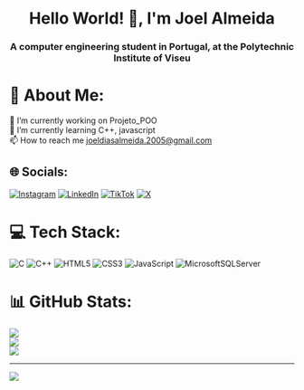 <h1 align="center">Hello World! 👋, I'm Joel Almeida</h1>
<h3 align="center">A computer engineering student in Portugal, at the Polytechnic Institute of Viseu</h3>

# 💫 About Me:
🔭 I’m currently working on Projeto_POO<br>🌱 I’m currently learning C++, javascript<br>📫 How to reach me joeldiasalmeida.2005@gmail.com


## 🌐 Socials:
[![Instagram](https://img.shields.io/badge/Instagram-%23E4405F.svg?logo=Instagram&logoColor=white)](https://instagram.com/_.xjoelxalmeidax._) [![LinkedIn](https://img.shields.io/badge/LinkedIn-%230077B5.svg?logo=linkedin&logoColor=white)](https://linkedin.com/in/joel-almeida-4b6441276) [![TikTok](https://img.shields.io/badge/TikTok-%23000000.svg?logo=TikTok&logoColor=white)](https://tiktok.com/@xjoelxalmeidax) [![X](https://img.shields.io/badge/X-black.svg?logo=X&logoColor=white)](https://x.com/_J_0_e_l_) 

# 💻 Tech Stack:
![C](https://img.shields.io/badge/c-%2300599C.svg?style=for-the-badge&logo=c&logoColor=white) ![C++](https://img.shields.io/badge/c++-%2300599C.svg?style=for-the-badge&logo=c%2B%2B&logoColor=white) ![HTML5](https://img.shields.io/badge/html5-%23E34F26.svg?style=for-the-badge&logo=html5&logoColor=white) ![CSS3](https://img.shields.io/badge/css3-%231572B6.svg?style=for-the-badge&logo=css3&logoColor=white) ![JavaScript](https://img.shields.io/badge/javascript-%23323330.svg?style=for-the-badge&logo=javascript&logoColor=%23F7DF1E) ![MicrosoftSQLServer](https://img.shields.io/badge/Microsoft%20SQL%20Server-CC2927?style=for-the-badge&logo=microsoft%20sql%20server&logoColor=white)
# 📊 GitHub Stats:
![](https://github-readme-stats.vercel.app/api?username=xJoelxAlmeidax&theme=dark&hide_border=false&include_all_commits=true&count_private=true)<br/>
![](https://github-readme-streak-stats.herokuapp.com/?user=xJoelxAlmeidax&theme=dark&hide_border=false)<br/>
![](https://github-readme-stats.vercel.app/api/top-langs/?username=xJoelxAlmeidax&theme=dark&hide_border=false&include_all_commits=true&count_private=true&layout=compact)

---
[![](https://visitcount.itsvg.in/api?id=xJoelxAlmeidax&icon=0&color=0)](https://visitcount.itsvg.in)

<!-- Proudly created with GPRM ( https://gprm.itsvg.in ) -->
